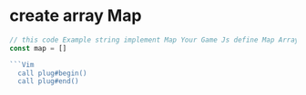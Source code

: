 # create array Map 
```js
// this code Example string implement Map Your Game Js define Map Array Number rappresent Tile
const map = []

```Vim 
  call plug#begin()
  call plug#end()
